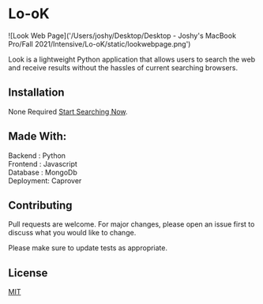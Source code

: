 # Lo-oK

![Look Web Page]('/Users/joshy/Desktop/Desktop - Joshy's MacBook Pro/Fall 2021/Intensive/Lo-oK/static/lookwebpage.png')


Look is a lightweight Python application that allows users to search the web and receive results without the hassles of current searching browsers.

## Installation

None Required [Start Searching Now](http://look.dev.justjoshriley.com/).

##

## Made With:

Backend : Python <br/>
Frontend : Javascript <br/>
Database : MongoDb <br/>
Deployment: Caprover <br/>


## Contributing
Pull requests are welcome. For major changes, please open an issue first to discuss what you would like to change.

Please make sure to update tests as appropriate.

## License
[MIT](https://choosealicense.com/licenses/mit/)